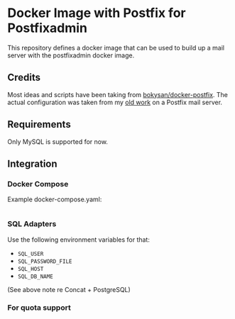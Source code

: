 # Docker Image with Postfix for Postfixadmin

This repository defines a docker image that can be used to build up a mail server with the postfixadmin docker image.

## Credits

Most ideas and scripts have been taking from [bokysan/docker-postfix](https://github.com/bokysan/docker-postfix).
The actual configuration was taken from my [old work](https://www.nesono.com/node/276) on a Postfix mail server.

## Requirements

Only MySQL is supported for now.

## Integration

### Docker Compose

Example docker-compose.yaml:
```
```

### SQL Adapters

Use the following environment variables for that:
* `SQL_USER`
* `SQL_PASSWORD_FILE`
* `SQL_HOST`
* `SQL_DB_NAME`


(See above note re Concat + PostgreSQL)

### For quota support
